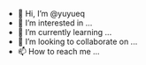 - 👋 Hi, I’m @yuyueq
- 👀 I’m interested in ...
- 🌱 I’m currently learning ...
- 💞️ I’m looking to collaborate on ...
- 📫 How to reach me ...

<!---
yuyueq/yuyueq is a ✨ special ✨ repository because its `README.md` (this file) appears on your GitHub profile.
You can click the Preview link to take a look at your changes.
--->

